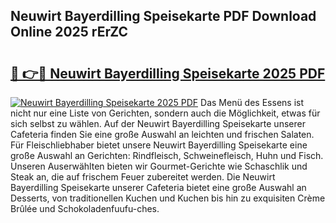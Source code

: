 ## Neuwirt Bayerdilling Speisekarte PDF Download Online 2025 rErZC

# <h2><a href="http://gc9zv8.nevu.top/?p=Neuwirt+Bayerdilling+Speisekarte">🔗 👉🔴 Neuwirt Bayerdilling Speisekarte 2025 PDF</a></h2>

[![Neuwirt Bayerdilling Speisekarte 2025 PDF](https://i.imgur.com/dBaPXMq.png)](http://gc9zv8.nevu.top/?p=Neuwirt+Bayerdilling+Speisekarte)
Das Menü des Essens ist nicht nur eine Liste von Gerichten, sondern auch die Möglichkeit, etwas für sich selbst zu wählen. Auf der Neuwirt Bayerdilling Speisekarte unserer Cafeteria finden Sie eine große Auswahl an leichten und frischen Salaten. Für Fleischliebhaber bietet unsere Neuwirt Bayerdilling Speisekarte eine große Auswahl an Gerichten: Rindfleisch, Schweinefleisch, Huhn und Fisch. Unseren Auserwählten bieten wir Gourmet-Gerichte wie Schaschlik und Steak an, die auf frischem Feuer zubereitet werden. Die Neuwirt Bayerdilling Speisekarte unserer Cafeteria bietet eine große Auswahl an Desserts, von traditionellen Kuchen und Kuchen bis hin zu exquisiten Crème Brûlée und Schokoladenfuufu-ches.
